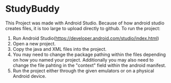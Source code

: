 # StudyBuddy

This Project was made with Android Studio. Because of how android studio creates files, it is too large to upload directly to github. To run the project: 
1. Run Android Studio(https://developer.android.com/studio/index.html) 
2. Open a new project. 
3. Copy the java and XML files into the project. 
4. You may need to change the package pathing within the files depending on how you named your project. Additionally you may also need to change the file pahting in the "context" field within the android manifest.
5. Run the project either through the given emulators or on a physical Android device. 
